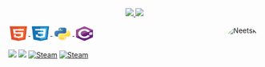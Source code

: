 <div align="center">
  <a href="https://github.com/Nettsku">
  <img height="180em" src="https://github-readme-stats.vercel.app/api?username=Nettsku&show_icons=true&theme=synthwave&include_all_commits=true&count_private=true"/>
  <img height="180em" src="https://github-readme-stats.vercel.app/api/top-langs/?username=Nettsku&layout=compact&langs_count=7&theme=synthwave"/>
</div>
    <div style="display: inline_block"><br>
  <img align="center" alt="HTML" height="30" width="40" src="https://raw.githubusercontent.com/devicons/devicon/master/icons/html5/html5-original.svg">
  <img align="center" alt="CSS" height="30" width="40" src="https://raw.githubusercontent.com/devicons/devicon/master/icons/css3/css3-original.svg">
  <img align="center" alt="Python" height="30" width="40" src="https://raw.githubusercontent.com/devicons/devicon/master/icons/python/python-original.svg">
  <img align="center" alt="Csharp" height="30" width="40" src="https://raw.githubusercontent.com/devicons/devicon/master/icons/csharp/csharp-original.svg">
  <img align="right" alt="Neetsku" height="150" style="border-radius:50px;"src="https://c.tenor.com/wDDY2RNqRGEAAAAM/anime.gif">
</div>
    
<div> 
  <br>
  <a href="https://www.youtube.com/channel/UCAkQHywsYmmTC-c7rBwnStQ" target="_blank"><img src="https://img.shields.io/badge/YouTube-FF0000?style=for-the-badge&logo=youtube&logoColor=white" target="_blank"></a>
  <a href="https://www.instagram.com/ketsuo157/" target="_blank"><img src="https://img.shields.io/badge/-Instagram-%23E4405F?style=for-the-badge&logo=instagram&logoColor=white" target="_blank"></a>
  <a href="https://www.facebook.com/matheuscosta.oliveira.3/" target="_blank"><img align"=center" alt="Steam" height="30" width"70" src="https://upload.wikimedia.org/wikipedia/commons/thumb/0/06/Facebook.svg/2560px-Facebook.svg.png" target="_blank"></a>
  <a href="https://steamcommunity.com/profiles/76561199172964235" target="_blank"><img align"=center" alt="Steam" height="30" width"70" src="https://sportshub.cbsistatic.com/i/2021/08/09/ea8d8eb4-39d5-4e54-ad1a-ca34fbc3d414/steam-purple-1272053.jpg" target="_blank"></a>
